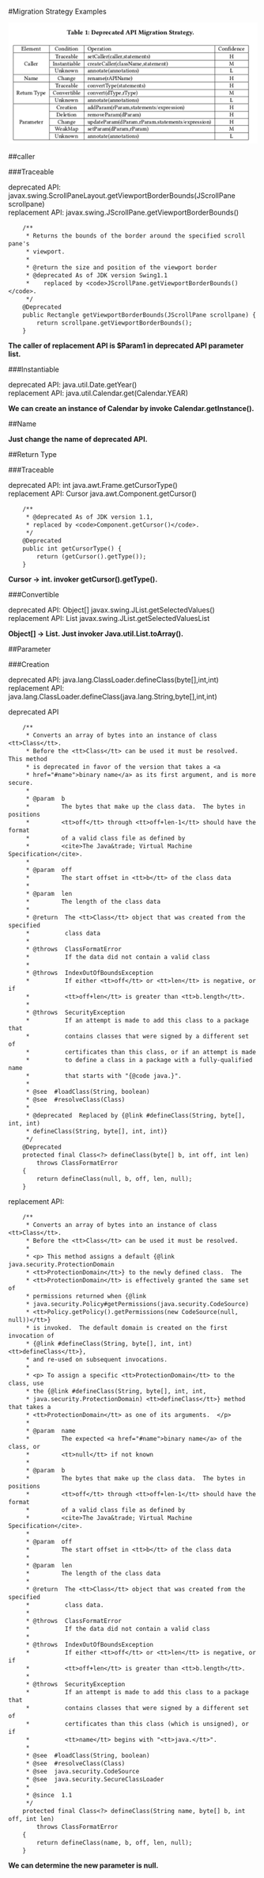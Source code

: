 #Migration Strategy Examples

![avatar](./graph/table1.png)

##caller

###Traceable

deprecated API: javax.swing.ScrollPaneLayout.getViewportBorderBounds(JScrollPane scrollpane)</br>
replacement API: javax.swing.JScrollPane.getViewportBorderBounds()


```
    /**
     * Returns the bounds of the border around the specified scroll pane's
     * viewport.
     *
     * @return the size and position of the viewport border
     * @deprecated As of JDK version Swing1.1
     *    replaced by <code>JScrollPane.getViewportBorderBounds()</code>.
     */
    @Deprecated
    public Rectangle getViewportBorderBounds(JScrollPane scrollpane) {
        return scrollpane.getViewportBorderBounds();
    }
```

**The caller of replacement API is $Param1 in deprecated API parameter list.**

###Instantiable

deprecated API: java.util.Date.getYear()</br>
replacement API: java.util.Calendar.get(Calendar.YEAR)

**We can create an instance of Calendar by invoke Calendar.getInstance().**

##Name

**Just change the name of deprecated API.**

##Return Type

###Traceable

deprecated API: int java.awt.Frame.getCursorType()</br>
replacement API: Cursor java.awt.Component.getCursor()

```
    /**
     * @deprecated As of JDK version 1.1,
     * replaced by <code>Component.getCursor()</code>.
     */
    @Deprecated
    public int getCursorType() {
        return (getCursor().getType());
    }
```
**Cursor -> int. invoker getCursor().getType().**

###Convertible

deprecated API: Object[] javax.swing.JList.getSelectedValues()</br>
replacement API: List<E> javax.swing.JList.getSelectedValuesList

**Object[] -> List. Just invoker Java.util.List.toArray().** 

##Parameter

###Creation

deprecated API: java.lang.ClassLoader.defineClass(byte[],int,int)</br>
replacement API: java.lang.ClassLoader.defineClass(java.lang.String,byte[],int,int)

deprecated API
```
    /**
     * Converts an array of bytes into an instance of class <tt>Class</tt>.
     * Before the <tt>Class</tt> can be used it must be resolved.  This method
     * is deprecated in favor of the version that takes a <a
     * href="#name">binary name</a> as its first argument, and is more secure.
     *
     * @param  b
     *         The bytes that make up the class data.  The bytes in positions
     *         <tt>off</tt> through <tt>off+len-1</tt> should have the format
     *         of a valid class file as defined by
     *         <cite>The Java&trade; Virtual Machine Specification</cite>.
     *
     * @param  off
     *         The start offset in <tt>b</tt> of the class data
     *
     * @param  len
     *         The length of the class data
     *
     * @return  The <tt>Class</tt> object that was created from the specified
     *          class data
     *
     * @throws  ClassFormatError
     *          If the data did not contain a valid class
     *
     * @throws  IndexOutOfBoundsException
     *          If either <tt>off</tt> or <tt>len</tt> is negative, or if
     *          <tt>off+len</tt> is greater than <tt>b.length</tt>.
     *
     * @throws  SecurityException
     *          If an attempt is made to add this class to a package that
     *          contains classes that were signed by a different set of
     *          certificates than this class, or if an attempt is made
     *          to define a class in a package with a fully-qualified name
     *          that starts with "{@code java.}".
     *
     * @see  #loadClass(String, boolean)
     * @see  #resolveClass(Class)
     *
     * @deprecated  Replaced by {@link #defineClass(String, byte[], int, int)
     * defineClass(String, byte[], int, int)}
     */
    @Deprecated
    protected final Class<?> defineClass(byte[] b, int off, int len)
        throws ClassFormatError
    {
        return defineClass(null, b, off, len, null);
    }
```

replacement API:
```
    /**
     * Converts an array of bytes into an instance of class <tt>Class</tt>.
     * Before the <tt>Class</tt> can be used it must be resolved.
     *
     * <p> This method assigns a default {@link java.security.ProtectionDomain
     * <tt>ProtectionDomain</tt>} to the newly defined class.  The
     * <tt>ProtectionDomain</tt> is effectively granted the same set of
     * permissions returned when {@link
     * java.security.Policy#getPermissions(java.security.CodeSource)
     * <tt>Policy.getPolicy().getPermissions(new CodeSource(null, null))</tt>}
     * is invoked.  The default domain is created on the first invocation of
     * {@link #defineClass(String, byte[], int, int) <tt>defineClass</tt>},
     * and re-used on subsequent invocations.
     *
     * <p> To assign a specific <tt>ProtectionDomain</tt> to the class, use
     * the {@link #defineClass(String, byte[], int, int,
     * java.security.ProtectionDomain) <tt>defineClass</tt>} method that takes a
     * <tt>ProtectionDomain</tt> as one of its arguments.  </p>
     *
     * @param  name
     *         The expected <a href="#name">binary name</a> of the class, or
     *         <tt>null</tt> if not known
     *
     * @param  b
     *         The bytes that make up the class data.  The bytes in positions
     *         <tt>off</tt> through <tt>off+len-1</tt> should have the format
     *         of a valid class file as defined by
     *         <cite>The Java&trade; Virtual Machine Specification</cite>.
     *
     * @param  off
     *         The start offset in <tt>b</tt> of the class data
     *
     * @param  len
     *         The length of the class data
     *
     * @return  The <tt>Class</tt> object that was created from the specified
     *          class data.
     *
     * @throws  ClassFormatError
     *          If the data did not contain a valid class
     *
     * @throws  IndexOutOfBoundsException
     *          If either <tt>off</tt> or <tt>len</tt> is negative, or if
     *          <tt>off+len</tt> is greater than <tt>b.length</tt>.
     *
     * @throws  SecurityException
     *          If an attempt is made to add this class to a package that
     *          contains classes that were signed by a different set of
     *          certificates than this class (which is unsigned), or if
     *          <tt>name</tt> begins with "<tt>java.</tt>".
     *
     * @see  #loadClass(String, boolean)
     * @see  #resolveClass(Class)
     * @see  java.security.CodeSource
     * @see  java.security.SecureClassLoader
     *
     * @since  1.1
     */
    protected final Class<?> defineClass(String name, byte[] b, int off, int len)
        throws ClassFormatError
    {
        return defineClass(name, b, off, len, null);
    }
```

**We can determine the new parameter is null.**

